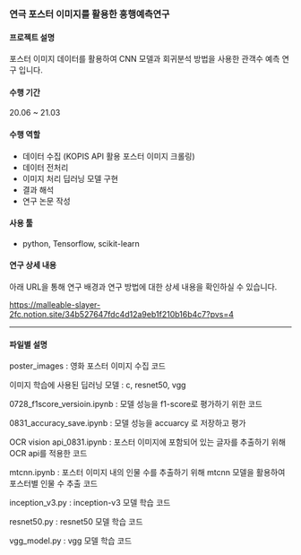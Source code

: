 ### 연극 포스터 이미지를 활용한 흥행예측연구

#### 프로젝트 설명 

포스터 이미지 데이터를 활용하여 CNN 모델과 회귀분석 방법을 사용한 관객수 예측 연구 입니다. 

#### 수행 기간 
20.06 ~ 21.03

#### 수행 역할 
- 데이터 수집 (KOPIS API 활용 포스터 이미지 크롤링) 
- 데이터 전처리
- 이미지 처리 딥러닝 모델 구현
- 결과 해석
- 연구 논문 작성 

#### 사용 툴
- python, Tensorflow, scikit-learn

#### 연구 상세 내용
아래 URL을 통해 연구 배경과 연구 방법에 대한 상세 내용을 확인하실 수 있습니다. 

https://malleable-slayer-2fc.notion.site/34b527647fdc4d12a9eb1f210b16b4c7?pvs=4

---
#### 파일별 설명 

poster_images : 영화 포스터 이미지 수집 코드

이미지 학습에 사용된 딥러닝 모델 : c, resnet50, vgg

0728_f1score_versioin.ipynb : 모델 성능을 f1-score로 평가하기 위한 코드

0831_accuracy_save.ipynb : 모델 성능을 accuarcy 로 저장하고 평가

OCR vision api_0831.ipynb : 포스터 이미지에 포함되어 있는 글자를 추출하기 위해 OCR api를 적용한 코드

mtcnn.ipynb : 포스터 이미지 내의 인물 수를 추출하기 위해 mtcnn 모델을 활용하여 포스터별 인물 수 추출 코드

inception_v3.py :  inception-v3 모델 학습 코드 

resnet50.py : resnet50 모델 학습 코드 

vgg_model.py : vgg 모델 학습 코드
